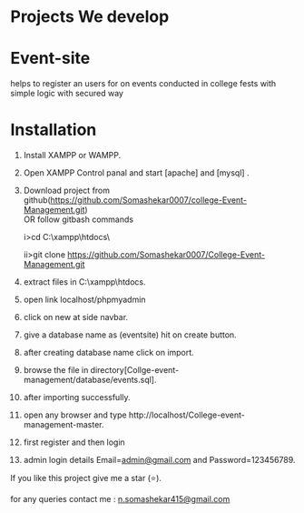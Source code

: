 
<h1>Projects We develop</h1>



# Event-site
helps to register an users for on events conducted in college fests with simple logic with secured way

# Installation

1. Install XAMPP or WAMPP.

2. Open XAMPP Control panal and start [apache] and [mysql] .

3. Download project from github(https://github.com/Somashekar0007/college-Event-Management.git)  
    OR follow gitbash commands
    
    i>cd C:\\xampp\htdocs\
    
    ii>git clone https://github.com/Somashekar0007/College-Event-Management.git
    
4. extract files in C:\\xampp\htdocs\.

5. open link localhost/phpmyadmin

6. click on new at side navbar.

7. give a database name as (eventsite) hit on create button.

8. after creating database name click on import.

9. browse the file in directory[Collge-event-management/database/events.sql].

10. after importing successfully.

11. open any browser and type http://localhost/College-event-management-master.

12. first register and then login

13. admin login details  Email=admin@gmail.com and Password=123456789.

If you like this project give me a star (⭐).

for any queries contact me : n.somashekar415@gmail.com
